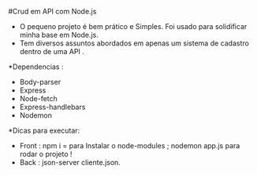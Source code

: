 #Crud em API com Node.js 
- O pequeno projeto é bem prático e Simples. Foi usado para solidificar minha base em Node.js. 
- Tem diversos assuntos abordados em apenas um sistema de cadastro dentro de uma API .

*Dependencias :
- Body-parser
- Express
- Node-fetch
- Express-handlebars
- Nodemon

*Dicas para executar:
- Front : npm i =  para Instalar o node-modules ; nodemon app.js para rodar o projeto !
- Back : json-server cliente.json.

 